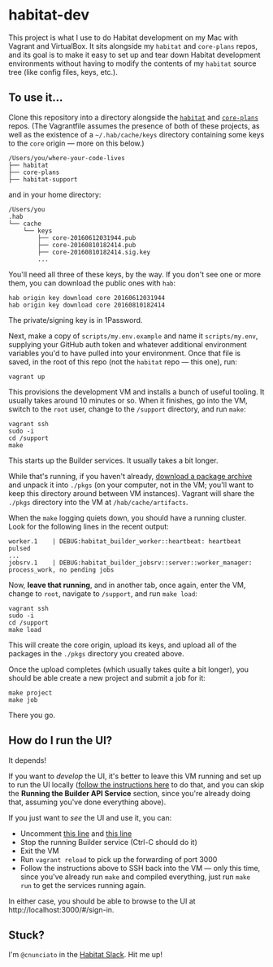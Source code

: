 # habitat-dev

This project is what I use to do Habitat development on my Mac with Vagrant and VirtualBox. It sits alongside my `habitat` and `core-plans` repos, and its goal is to make it easy to set up and tear down Habitat development environments without having to modify the contents of my `habitat` source tree (like config files, keys, etc.).

## To use it...

Clone this repository into a directory alongside the [`habitat`](https://github.com/habitat-sh/habitat) and [`core-plans`](https://github.com/habitat-sh/core-plans) repos. (The Vagrantfile assumes the presence of both of these projects, as well as the existence of a `~/.hab/cache/keys` directory containing some keys to the `core` origin &mdash; more on this below.)

```
/Users/you/where-your-code-lives
├── habitat
├── core-plans
├── habitat-support
```

and in your home directory:

```
/Users/you
.hab
└── cache
    └── keys
        ├── core-20160612031944.pub
        ├── core-20160810182414.pub
        ├── core-20160810182414.sig.key
        ...
```

You'll need all three of these keys, by the way. If you don't see one or more them, you can download the public ones with `hab`:

```
hab origin key download core 20160612031944
hab origin key download core 20160810182414
```

The private/signing key is in 1Password.

Next, make a copy of `scripts/my.env.example` and name it `scripts/my.env`, supplying your GitHub auth token and whatever additional environment variables you'd to have pulled into your environment. Once that file is saved, in the root of this repo (not the `habitat` repo &mdash; this one), run:

```
vagrant up
```

This provisions the development VM and installs a bunch of useful tooling. It usually takes around 10 minutes or so. When it finishes, go into the VM, switch to the `root` user, change to the `/support` directory, and run `make`:

```
vagrant ssh
sudo -i
cd /support
make
```

This starts up the Builder services. It usually takes a bit longer.

While that's running, if you haven't already, [download a package archive](http://nunciato-shared-files.s3.amazonaws.com/pkgs.zip) and unpack it into `./pkgs` (on your computer, not in the VM; you'll want to keep this directory around between VM instances). Vagrant will share the `./pkgs` directory into the VM at `/hab/cache/artifacts`.

When the `make` logging quiets down, you should have a running cluster. Look for the following lines in the recent output:

```
worker.1    | DEBUG:habitat_builder_worker::heartbeat: heartbeat pulsed
...
jobsrv.1    | DEBUG:habitat_builder_jobsrv::server::worker_manager: process_work, no pending jobs
```

Now, **leave that running**, and in another tab, once again, enter the VM, change to `root`, navigate to `/support`, and run `make load`:

```
vagrant ssh
sudo -i
cd /support
make load
```

This will create the core origin, upload its keys, and upload all of the packages in the `./pkgs` directory you created above.

Once the upload completes (which usually takes quite a bit longer), you should be able create a new project and submit a job for it:

```
make project
make job
```

There you go.

## How do I run the UI?

It depends!

If you want to _develop_ the UI, it's better to leave this VM running and set up to run the UI locally ([follow the instructions here](https://github.com/habitat-sh/habitat/tree/master/components/builder-web#builder-web) to do that, and you can skip the **Running the Builder API Service** section, since you're already doing that, assuming you've done everything above).

If you just want to _see_ the UI and use it, you can:

  * Uncomment [this line](https://github.com/cnunciato/habitat-support/blob/737c2afa32d4426bdf958c1aa1d4f83a46349aab/scripts/Procfile#L1) and [this line](https://github.com/cnunciato/habitat-support/blob/737c2afa32d4426bdf958c1aa1d4f83a46349aab/Vagrantfile#L15)
  * Stop the running Builder service (Ctrl-C should do it)
  * Exit the VM
  * Run `vagrant reload` to pick up the forwarding of port 3000
  * Follow the instructions above to SSH back into the VM &mdash; only this time, since you've already run `make` and compiled everything, just run `make run` to get the services running again.

In either case, you should be able to browse to the UI at http://localhost:3000/#/sign-in.

## Stuck?

I'm `@cnunciato` in the [Habitat Slack](http://slack.habitat.sh). Hit me up!
